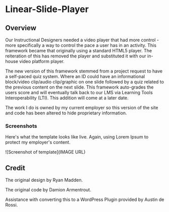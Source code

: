 # Linear-Slide-Player

## Overview
Our Instructional Designers needed a video player that had more control - more specifically a way to control the pace a user has in an activity. This framework became that originally using a standard HTML5 player. The reiteration of this has removed the player and substituted it with our in-house video platform player.

The new version of this framework stemmed from a project request to have a self-paced quiz system. Where an ID could have an informational block/video clip/audio clip/graphic on one slide followed by a quiz related to the previous content on the next slide. This framework auto-grades the users score and will eventually talk back to our LMS via Learning Tools Interoperability (LTI). This addition will come at a later date. 

The work I do is owned by my current employer so this version of the site and code has been altered to hide proprietary information.

### Screenshots
Here's what the template looks like live. Again, using Lorem Ipsum to protect my employer's content.

![Screenshot of template](IMAGE URL)

## Credit
The original design by Ryan Madden.

The original code by Damion Armentrout.

Assistance with converting this to a WordPress Plugin provided by Austin de Rossi.
